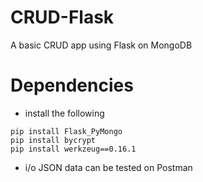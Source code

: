 # CRUD-Flask
A basic CRUD app using Flask on MongoDB
# Dependencies
- install the following
```
pip install Flask_PyMongo
pip install bycrypt
pip install werkzeug==0.16.1
```
- i/o JSON data can be tested on Postman 
